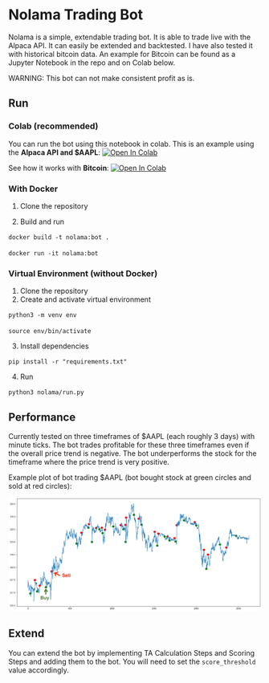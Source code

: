 # Nolama Trading Bot
Nolama is a simple, extendable trading bot. It is able to trade live with the Alpaca API. It can easily be extended and backtested. I have also tested it with historical bitcoin data. An example for Bitcoin can be found as a Jupyter Notebook in the repo and on Colab below.

WARNING: This bot can not make consistent profit as is.

## Run

### Colab (recommended)

You can run the bot using this notebook in colab. This is an example using the **Alpaca API and $AAPL**:
[![Open In Colab](https://colab.research.google.com/assets/colab-badge.svg)](https://colab.research.google.com/github/fionnfuchs/nolama-trading-bot/blob/master/jupyter/nolama_notebook.ipynb) 

See how it works with **Bitcoin**:
[![Open In Colab](https://colab.research.google.com/assets/colab-badge.svg)](https://colab.research.google.com/github/fionnfuchs/nolama-trading-bot/blob/master/jupyter/nolama_bitcoin_notebook.ipynb) 


### With Docker

1. Clone the repository

2. Build and run

```
docker build -t nolama:bot .

docker run -it nolama:bot
``` 

### Virtual Environment (without Docker)

1. Clone the repository 
2. Create and activate virtual environment 

```
python3 -m venv env

source env/bin/activate
``` 

3. Install dependencies 

```
pip install -r "requirements.txt"
``` 

4. Run

```
python3 nolama/run.py
``` 

## Performance 
Currently tested on three timeframes of $AAPL (each roughly 3 days) with minute ticks. The bot trades profitable for these three timeframes even if the overall price trend is negative. The bot underperforms the stock for the timeframe where the price trend is very positive. 

Example plot of bot trading $AAPL (bot bought stock at green circles and sold at red circles): 

![Example Plot](/img/example_plot.png)

## Extend 
You can extend the bot by implementing TA Calculation Steps and Scoring Steps and adding them to the bot. You will need to set the `score_threshold` value accordingly. 
